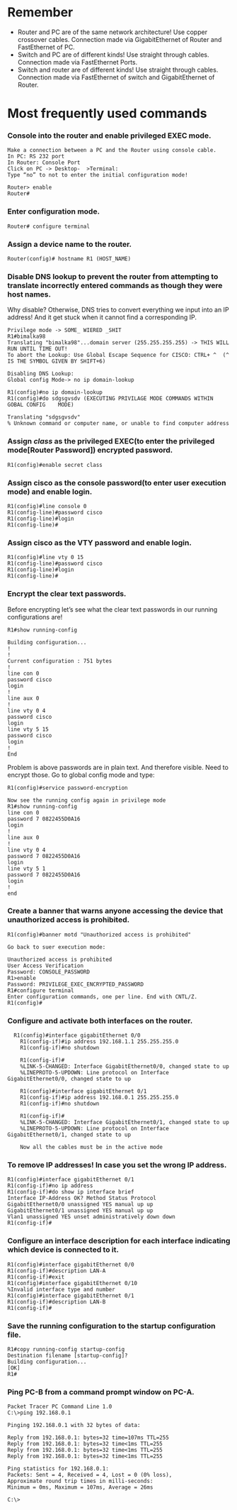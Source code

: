 # Remember
* Router and PC are of the same network architecture! Use copper crossover cables. Connection made via GigabitEthernet of Router and FastEthernet of PC.
* Switch and PC are of different kinds! Use straight through cables. Connection made via FastEthernet Ports.
* Switch and router are of different kinds! Use straight through cables. Connection made via FastEthernet of switch and GigabitEthernet of Router.

# Most frequently used commands

### Console into the router and enable privileged EXEC mode.
```
Make a connection between a PC and the Router using console cable.
In PC: RS 232 port
In Router: Console Port
Click on PC -> Desktop-  >Terminal:
Type “no” to not to enter the initial configuration mode!

Router> enable
Router#
```
### Enter configuration mode.
```
Router# configure terminal
```

### Assign a device name to the router.
```
Router(config)# hostname R1 (HOST_NAME)
```

### Disable DNS lookup to prevent the router from attempting to translate incorrectly entered commands as though they were host names.
Why disable? Otherwise, DNS tries to convert everything we input into an IP address! And it get stuck when it cannot find a corresponding IP.

```
Privilege mode -> SOME_ WIERED _SHIT
R1#bimalka98
Translating "bimalka98"...domain server (255.255.255.255) -> THIS WILL RUN UNTIL TIME OUT!
To abort the Lookup: Use Global Escape Sequence for CISCO: CTRL+ ^  (^ IS THE SYMBOL GIVEN BY SHIFT+6)

Disabling DNS Lookup:
Global config Mode-> no ip domain-lookup

R1(config)#no ip domain-lookup
R1(config)#do sdgsgvsdv (EXECUTING PRIVILAGE MODE COMMANDS WITHIN 	GOBAL CONFIG 	MODE)

Translating "sdgsgvsdv"
% Unknown command or computer name, or unable to find computer address
```

### Assign *class* as the privileged EXEC(to enter the privileged mode[Router Password]) encrypted password.

```
R1(config)#enable secret class
```

### Assign cisco as the console password(to enter user execution mode) and enable login.

```
R1(config)#line console 0
R1(config-line)#password cisco
R1(config-line)#login
R1(config-line)#
```

### Assign cisco as the VTY password and enable login.
```
R1(config)#line vty 0 15
R1(config-line)#password cisco
R1(config-line)#login
R1(config-line)#
```

### Encrypt the clear text passwords.
Before encrypting let’s see what the clear text passwords in our running configurations are!
```
R1#show running-config 

Building configuration...
!
!
Current configuration : 751 bytes
!
line con 0
password cisco
login
!
line aux 0
!
line vty 0 4
password cisco
login
line vty 5 15
password cisco
login
!
End
```

Problem is above passwords are in plain text. And therefore visible. Need to encrypt those.
Go to global config mode and type:

```
R1(config)#service password-encryption

Now see the running config again in privilege mode
R1#show running-config
line con 0
password 7 0822455D0A16
login
!
line aux 0
!
line vty 0 4
password 7 0822455D0A16
login
line vty 5 1
password 7 0822455D0A16
login
!
end
```

### Create a banner that warns anyone accessing the device that unauthorized access is prohibited.

```
R1(config)#banner motd "Unauthorized access is prohibited"

Go back to suer execution mode:

Unauthorized access is prohibited
User Access Verification
Password: CONSOLE_PASSWORD
R1>enable
Password: PRIVILEGE_EXEC_ENCRYPTED_PASSWORD
R1#configure terminal
Enter configuration commands, one per line. End with CNTL/Z.
R1(config)#
```

### Configure and activate both interfaces on the router.

```
  R1(config)#interface gigabitEthernet 0/0
	R1(config-if)#ip address 192.168.1.1 255.255.255.0
	R1(config-if)#no shutdown

	R1(config-if)#
	%LINK-5-CHANGED: Interface GigabitEthernet0/0, changed state to up
	%LINEPROTO-5-UPDOWN: Line protocol on Interface GigabitEthernet0/0, changed state to up

	R1(config)#interface gigabitEthernet 0/1
	R1(config-if)#ip address 192.168.0.1 255.255.255.0
	R1(config-if)#no shutdown

	R1(config-if)#
	%LINK-5-CHANGED: Interface GigabitEthernet0/1, changed state to up
	%LINEPROTO-5-UPDOWN: Line protocol on Interface GigabitEthernet0/1, changed state to up

	Now all the cables must be in the active mode 
```

### To remove IP addresses! In case you set the wrong IP address.

```
R1(config)#interface gigabitEthernet 0/1
R1(config-if)#no ip address
R1(config-if)#do show ip interface brief
Interface IP-Address OK? Method Status Protocol 
GigabitEthernet0/0 unassigned YES manual up up 
GigabitEthernet0/1 unassigned YES manual up up 
Vlan1 unassigned YES unset administratively down down
R1(config-if)#
```

### Configure an interface description for each interface indicating which device is connected to it.
```
R1(config)#interface gigabitEthernet 0/0
R1(config-if)#description LAN-A
R1(config-if)#exit
R1(config)#interface gigabitEthernet 0/10
%Invalid interface type and number
R1(config)#interface gigabitEthernet 0/1
R1(config-if)#description LAN-B
R1(config-if)#
```
### Save the running configuration to the startup configuration file.
```
R1#copy running-config startup-config 
Destination filename [startup-config]? 
Building configuration...
[OK]
R1#
```

### Ping PC-B from a command prompt window on PC-A.
```
Packet Tracer PC Command Line 1.0
C:\>ping 192.168.0.1

Pinging 192.168.0.1 with 32 bytes of data:

Reply from 192.168.0.1: bytes=32 time=107ms TTL=255
Reply from 192.168.0.1: bytes=32 time<1ms TTL=255
Reply from 192.168.0.1: bytes=32 time<1ms TTL=255
Reply from 192.168.0.1: bytes=32 time<1ms TTL=255

Ping statistics for 192.168.0.1:
Packets: Sent = 4, Received = 4, Lost = 0 (0% loss),
Approximate round trip times in milli-seconds:
Minimum = 0ms, Maximum = 107ms, Average = 26ms

C:\>
```


